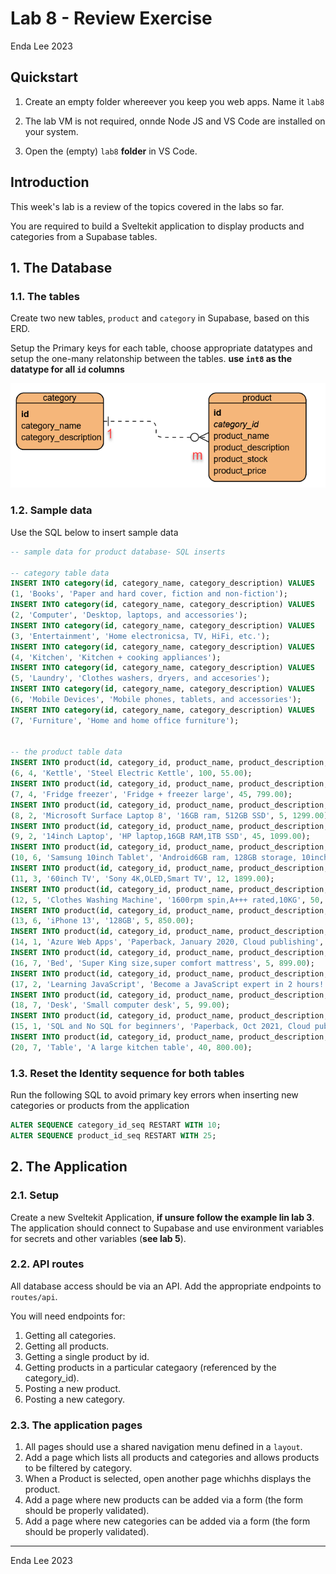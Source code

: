 # Lab 8 - Review Exercise

Enda Lee 2023

## Quickstart

1. Create an empty folder whereever you keep you web apps. Name it `lab8`

2. The lab VM is not required, onnde Node JS and VS Code are installed on your system.
3. Open the (empty) `lab8` **folder** in VS Code.



## Introduction

This week's lab is a review of the topics covered in the labs so far.

You are required to build a Sveltekit application to display products and categories from a Supabase tables.



## 1. The Database

### 1.1. The tables

Create two new tables, `product` and `category` in Supabase, based on this ERD. 

Setup the Primary keys for each table, choose appropriate datatypes and setup the one-many relatonship between the tables.
**use `int8` as the datatype for all `id` columns**


![product_category_erd](./media/product_category_erd.png)

### 1.2. Sample data

Use the SQL below to insert sample data

```sql
-- sample data for product database- SQL inserts

-- category table data
INSERT INTO category(id, category_name, category_description) VALUES
(1, 'Books', 'Paper and hard cover, fiction and non-fiction');
INSERT INTO category(id, category_name, category_description) VALUES
(2, 'Computer', 'Desktop, laptops, and accessories');
INSERT INTO category(id, category_name, category_description) VALUES
(3, 'Entertainment', 'Home electronicsa, TV, HiFi, etc.');
INSERT INTO category(id, category_name, category_description) VALUES
(4, 'Kitchen', 'Kitchen + cooking appliances');
INSERT INTO category(id, category_name, category_description) VALUES
(5, 'Laundry', 'Clothes washers, dryers, and accesories');
INSERT INTO category(id, category_name, category_description) VALUES
(6, 'Mobile Devices', 'Mobile phones, tablets, and accessories');
INSERT INTO category(id, category_name, category_description) VALUES
(7, 'Furniture', 'Home and home office furniture');


-- the product table data
INSERT INTO product(id, category_id, product_name, product_description, product_stock, product_price) VALUES
(6, 4, 'Kettle', 'Steel Electric Kettle', 100, 55.00);
INSERT INTO product(id, category_id, product_name, product_description, product_stock, product_price) VALUES
(7, 4, 'Fridge freezer', 'Fridge + freezer large', 45, 799.00);
INSERT INTO product(id, category_id, product_name, product_description, product_stock, product_price) VALUES
(8, 2, 'Microsoft Surface Laptop 8', '16GB ram, 512GB SSD', 5, 1299.00);
INSERT INTO product(id, category_id, product_name, product_description, product_stock, product_price) VALUES
(9, 2, '14inch Laptop', 'HP laptop,16GB RAM,1TB SSD', 45, 1099.00);
INSERT INTO product(id, category_id, product_name, product_description, product_stock, product_price) VALUES
(10, 6, 'Samsung 10inch Tablet', 'Android6GB ram, 128GB storage, 10inch screen', 5, 99.00);
INSERT INTO product(id, category_id, product_name, product_description, product_stock, product_price) VALUES
(11, 3, '60inch TV', 'Sony 4K,OLED,Smart TV', 12, 1899.00);
INSERT INTO product(id, category_id, product_name, product_description, product_stock, product_price) VALUES
(12, 5, 'Clothes Washing Machine', '1600rpm spin,A+++ rated,10KG', 50, 699.00);
INSERT INTO product(id, category_id, product_name, product_description, product_stock, product_price) VALUES
(13, 6, 'iPhone 13', '128GB', 5, 850.00);
INSERT INTO product(id, category_id, product_name, product_description, product_stock, product_price) VALUES
(14, 1, 'Azure Web Apps', 'Paperback, January 2020, Cloud publishing', 50, 19.00);
INSERT INTO product(id, category_id, product_name, product_description, product_stock, product_price) VALUES
(16, 7, 'Bed', 'Super King size,super comfort mattress', 5, 899.00);
INSERT INTO product(id, category_id, product_name, product_description, product_stock, product_price) VALUES
(17, 2, 'Learning JavaScript', 'Become a JavaScript expert in 2 hours!', 10, 12.00);
INSERT INTO product(id, category_id, product_name, product_description, product_stock, product_price) VALUES
(18, 7, 'Desk', 'Small computer desk', 5, 99.00);
INSERT INTO product(id, category_id, product_name, product_description, product_stock, product_price) VALUES
(15, 1, 'SQL and No SQL for beginners', 'Paperback, Oct 2021, Cloud publishing', 10, 399.00);
INSERT INTO product(id, category_id, product_name, product_description, product_stock, product_price) VALUES
(20, 7, 'Table', 'A large kitchen table', 40, 800.00);
```


### 1.3. Reset the Identity sequence for both tables

Run the following SQL to avoid primary key errors when inserting new categories or products from the application

```sql
ALTER SEQUENCE category_id_seq RESTART WITH 10;
ALTER SEQUENCE product_id_seq RESTART WITH 25;
```



## 2. The Application

### 2.1. Setup

Create a new Sveltekit Application, **if unsure follow the example lin lab 3**. The application should connect to Supabase and use environment variables for secrets and other variables (**see lab 5**).

### 2.2. API routes

All database access should be via an API. Add the appropriate endpoints to `routes/api`. 

You will need endpoints for:

1. Getting all categories.
2. Getting all products.
3. Getting a single product by id.
4. Getting products in a particular categaory (referenced by the category_id).
5. Posting a new product.
6. Posting a new category.

### 2.3. The application pages

1. All pages should use a shared navigation menu defined in a `layout`.
2.  Add a page which lists all products and categories and allows products to be filtered by category.
3. When a Product is selected, open another page whichhs displays the product.
4. Add a page where new products can be added via a form (the form should be properly validated).
5. Add a page where new categories can be added via a form (the form should be properly validated).



------

Enda Lee 2023
